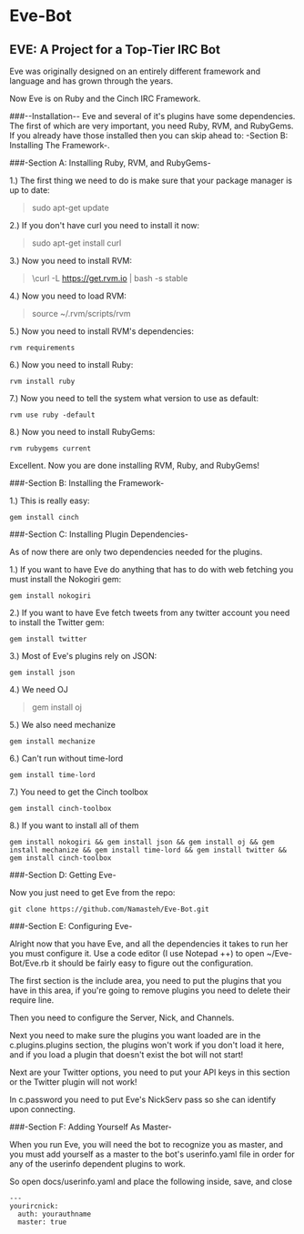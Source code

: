 # Eve-Bot

## EVE: A Project for a Top-Tier IRC Bot

Eve was originally designed on an entirely different framework and language and has grown through the years.

Now Eve is on Ruby and the Cinch IRC Framework. 

###--Installation-- 
Eve and several of it's plugins have some dependencies. The first of which are very important, you need Ruby, RVM, and RubyGems. If you already have those installed then you can skip ahead to: -Section B: Installing The Framework-.

###-Section A: Installing Ruby, RVM, and RubyGems-

1.) The first thing we need to do is make sure that your package manager is up to date:

> sudo apt-get update

2.) If you don't have curl you need to install it now:

> sudo apt-get install curl

3.) Now you need to install RVM:

> \curl -L https://get.rvm.io | bash -s stable

4.) Now you need to load RVM:

> source ~/.rvm/scripts/rvm

5.) Now you need to install RVM's dependencies:

    rvm requirements 

6.) Now you need to install Ruby:

    rvm install ruby

7.) Now you need to tell the system what version to use as default:

    rvm use ruby -default

8.) Now you need to install RubyGems:

    rvm rubygems current

Excellent. Now you are done installing RVM, Ruby, and RubyGems!

###-Section B: Installing the Framework-

1.) This is really easy:

    gem install cinch

###-Section C: Installing Plugin Dependencies-

As of now there are only two dependencies needed for the plugins. 

1.) If you want to have Eve do anything that has to do with web fetching you must install the Nokogiri gem:

    gem install nokogiri

2.) If you want to have Eve fetch tweets from any twitter account you need to install the Twitter gem:

    gem install twitter

3.) Most of Eve's plugins rely on JSON:

    gem install json

4.) We need OJ

> gem install oj

5.) We also need mechanize

    gem install mechanize
    
6.) Can't run without time-lord

    gem install time-lord

7.) You need to get the Cinch toolbox

    gem install cinch-toolbox

8.) If you want to install all of them

    gem install nokogiri && gem install json && gem install oj && gem install mechanize && gem install time-lord && gem install twitter && gem install cinch-toolbox

###-Section D: Getting Eve-

Now you just need to get Eve from the repo:

    git clone https://github.com/Namasteh/Eve-Bot.git

###-Section E: Configuring Eve-

Alright now that you have Eve, and all the dependencies it takes to run her you must configure it. Use a code editor (I use Notepad ++) to open ~/Eve-Bot/Eve.rb it should be fairly easy to figure out the configuration. 

The first section is the include area, you need to put the plugins that you have in this area, if you're going to remove plugins you need to delete their require line.

Then you need to configure the Server, Nick, and Channels.

Next you need to make sure the plugins you want loaded are in the c.plugins.plugins section, the plugins won't work if you don't load it here, and if you load a plugin that doesn't exist the bot will not start!

Next are your Twitter options, you need to put your API keys in this section or the Twitter plugin will not work!

In c.password you need to put Eve's NickServ pass so she can identify upon connecting.

###-Section F: Adding Yourself As Master-

When you run Eve, you will need the bot to recognize you as master, and you must add yourself as a master to the bot's userinfo.yaml file in order for any of the userinfo dependent plugins to work.

So open docs/userinfo.yaml and place the following inside, save, and close

    ---
    yourircnick:
      auth: yourauthname
      master: true

